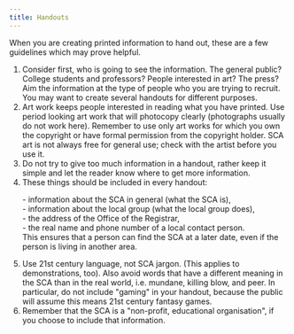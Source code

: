 ```yaml
---
title: Handouts
---
```

<p>When you are creating printed information to hand out, these are a few guidelines which may prove helpful.</p>
<ol>
<li>Consider first, who is going to see the information. The general public? College students and professors? People interested in art? The press? Aim the information at the type of people who you are trying to recruit. You may want to create several handouts for different purposes.</li>
<li>Art work keeps people interested in reading what you have printed. Use period looking art work that will photocopy clearly (photographs usually do not work here). Remember to use only art works for which you own the copyright or have formal permission from the copyright holder. SCA art is not always free for general use; check with the artist before you use it.</li>
<li>Do not try to give too much information in a handout, rather keep it simple and let the reader know where to get more information.</li>
<li>These things should be included in every handout:
<p>         - information about the SCA in general (what the SCA is), <br /> 
            - information about the local group (what the local group does),<br />
            - the address of the Office of the Registrar,<br />
            - the real name and phone number of a local contact person.<br />
          This ensures that a person can find the SCA at a later date, even if the person is living in another area.</p></li>
<li>Use 21st century language, not SCA jargon. (This applies to demonstrations, too). Also avoid words that have a different meaning in the SCA than in the real world, i.e. mundane, killing blow, and peer. In particular, do not include "gaming" in your handout, because the public will assume this means 21st century fantasy games.</li>
<li>Remember that the SCA is a "non-profit, educational organisation", if you choose to include that information.</li>
</ol>
